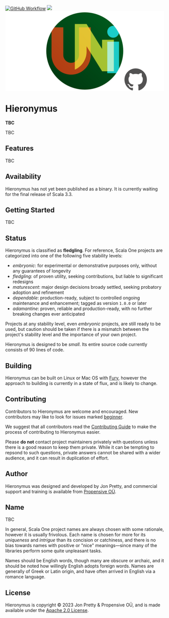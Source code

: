 [<img alt="GitHub Workflow" src="https://img.shields.io/github/actions/workflow/status/propensive/hieronymus/main.yml?style=for-the-badge" height="24">](https://github.com/propensive/hieronymus/actions)
[<img src="https://img.shields.io/discord/633198088311537684?color=8899f7&label=DISCORD&style=for-the-badge" height="24">](https://discord.gg/7b6mpF6Qcf)
<img src="/doc/images/github.png" valign="middle">

# Hieronymus

__TBC__

TBC

## Features

TBC


## Availability

Hieronymus has not yet been published as a binary. It is currently waiting for the
final release of Scala 3.3.

## Getting Started

TBC



## Status

Hieronymus is classified as __fledgling__. For reference, Scala One projects are
categorized into one of the following five stability levels:

- _embryonic_: for experimental or demonstrative purposes only, without any guarantees of longevity
- _fledgling_: of proven utility, seeking contributions, but liable to significant redesigns
- _maturescent_: major design decisions broady settled, seeking probatory adoption and refinement
- _dependable_: production-ready, subject to controlled ongoing maintenance and enhancement; tagged as version `1.0.0` or later
- _adamantine_: proven, reliable and production-ready, with no further breaking changes ever anticipated

Projects at any stability level, even _embryonic_ projects, are still ready to
be used, but caution should be taken if there is a mismatch between the
project's stability level and the importance of your own project.

Hieronymus is designed to be _small_. Its entire source code currently consists
of 90 lines of code.

## Building

Hieronymus can be built on Linux or Mac OS with [Fury](/propensive/fury), however
the approach to building is currently in a state of flux, and is likely to
change.

## Contributing

Contributors to Hieronymus are welcome and encouraged. New contributors may like to look for issues marked
<a href="https://github.com/propensive/hieronymus/labels/beginner">beginner</a>.

We suggest that all contributors read the [Contributing Guide](/contributing.md) to make the process of
contributing to Hieronymus easier.

Please __do not__ contact project maintainers privately with questions unless
there is a good reason to keep them private. While it can be tempting to
repsond to such questions, private answers cannot be shared with a wider
audience, and it can result in duplication of effort.

## Author

Hieronymus was designed and developed by Jon Pretty, and commercial support and training is available from
[Propensive O&Uuml;](https://propensive.com/).



## Name

TBC

In general, Scala One project names are always chosen with some rationale, however it is usually
frivolous. Each name is chosen for more for its _uniqueness_ and _intrigue_ than its concision or
catchiness, and there is no bias towards names with positive or "nice" meanings—since many of the
libraries perform some quite unpleasant tasks.

Names should be English words, though many are obscure or archaic, and it should be noted how
willingly English adopts foreign words. Names are generally of Greek or Latin origin, and have
often arrived in English via a romance language.

## License

Hieronymus is copyright &copy; 2023 Jon Pretty & Propensive O&Uuml;, and is made available under the
[Apache 2.0 License](/license.md).
